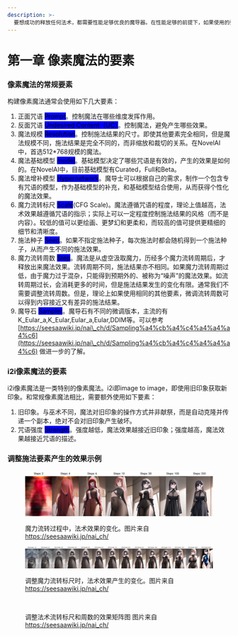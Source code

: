 ```yaml
---
description: >-
  要想成功的释放任何法术，都需要性能足够优良的魔导器。在性能足够的前提下，如果使用的要素完全相同且操作正确，使用任何公司制造的魔导器，都能得到完全相同的施法结果，只有施法时间会存在差异。如果你发现自己的魔导器性能不足，除购买新的魔导器外，也可以选择租赁瑟文型魔导器，或者和朋友py。无论如何，钞能力是解决魔导器问题的最简单方法，否则需要较高的施法智慧或者社交智慧。本书不对魔导器问题进行展开讨论。
---
```


# 第一章 像素魔法的要素

### 像素魔法的常规要素

构建像素魔法通常会使用如下几大要素：

1. 正面咒语 <mark style="background-color:blue;">Prompt</mark>。控制魔法在哪些维度发挥作用。
2. 反面咒语 <mark style="background-color:blue;">Undesired Content（UC）</mark>。控制魔法，避免产生哪些效果。
3. 魔法规模 <mark style="background-color:blue;">Resolution</mark>。控制施法结果的尺寸。即使其他要素完全相同，但是魔法规模不同，施法结果是完全不同的，而非缩放和裁切的关系。在NovelAI中，首选512\*768规模的魔法。
4. 魔法基础模型 <mark style="background-color:blue;">model</mark>。基础模型决定了哪些咒语是有效的，产生的效果是如何的。在NovelAI中，目前基础模型有Curated，Full和Beta。
5. 魔法增补模型 <mark style="background-color:blue;">Hypernetwork</mark>。魔导士可以根据自己的需求，制作一个包含专有咒语的模型，作为基础模型的补充，和基础模型结合使用，从而获得个性化的魔法效果。
6. 魔力流转标尺 <mark style="background-color:blue;">Scale</mark>(CFG Scale)。魔法遵循咒语的程度，理论上值越高，法术效果越遵循咒语的指示；实际上可以一定程度控制施法结果的风格（而不是内容）。较低的值可以更绘画、更梦幻和更柔和，而较高的值可提供更精细的细节和清晰度。
7. 施法种子 <mark style="background-color:blue;">Seed</mark>。如果不指定施法种子，每次施法时都会随机得到一个施法种子，从而产生不同的施法效果。
8. 魔力流转周数 <mark style="background-color:blue;">Step</mark>。魔法是从虚空汲取魔力，历经多个魔力流转周期后，才释放出来魔法效果。流转周期不同，施法结果亦不相同。如果魔力流转周期过低，由于魔力过于混杂，只能得到预期外的、被称为“噪声”的魔法效果。如流转周期过长，会消耗更多的时间，但是施法结果发生的变化有限。通常我们不需要调整流转周数。但是，理论上如果使用相同的其他要素，微调流转周数可以得到内容接近又有差异的施法结果。
9. 魔导石 <mark style="background-color:blue;">Sampler</mark>。魔导石有不同的微调版本，主流的有K\_Eular\_a,K\_Eular,Eular\_a,Eular,DDIM等。可以参考 [https://seesaawiki.jp/nai\_ch/d/Sampling%a4%cb%a4%c4%a4%a4%a4%c6](https://seesaawiki.jp/nai\_ch/d/Sampling%a4%cb%a4%c4%a4%a4%a4%c6) 做进一步的了解。



### i2i像素魔法的要素

i2i像素魔法是一类特别的像素魔法。i2i即image to image，即使用旧印象获取新印象。和常规像素魔法相比，需要额外使用如下要素：

1. 旧印象。与巫术不同，魔法对旧印象的操作方式并非献祭，而是自动克隆并传递一个副本，绝对不会对旧印象产生破坏。
2. 咒语强度 <mark style="background-color:blue;">Strength</mark>。强度越低，魔法效果越接近旧印象；强度越高，魔法效果越接近咒语的描述。



### 调整施法要素产生的效果示例

<figure><img src=".gitbook/assets/1-1.png" alt=""><figcaption><p>魔力流转过程中，法术效果的变化。图片来自<a href="https://seesaawiki.jp/nai_ch/">https://seesaawiki.jp/nai_ch/</a></p></figcaption></figure>

<figure><img src=".gitbook/assets/1-2.png" alt=""><figcaption><p>调整魔力流转标尺时，法术效果产生的变化。图片来自<a href="https://seesaawiki.jp/nai_ch/">https://seesaawiki.jp/nai_ch/</a></p></figcaption></figure>

<figure><img src=".gitbook/assets/1-3.png" alt=""><figcaption><p>调整法术流转标尺和周数的效果矩阵图 图片来自<a href="https://seesaawiki.jp/nai_ch/">https://seesaawiki.jp/nai_ch/</a></p></figcaption></figure>

